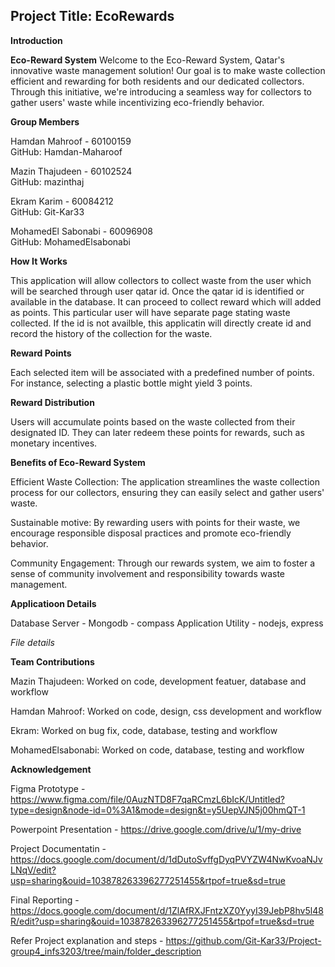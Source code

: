 ## Project Title: EcoRewards 

**Introduction**

**Eco-Reward System**
Welcome to the Eco-Reward System, Qatar's innovative waste management solution! Our goal is to make waste collection efficient and rewarding for both residents and our dedicated collectors. 
Through this initiative, we're introducing a seamless way for collectors to gather users' waste while incentivizing eco-friendly behavior.

**Group Members**

Hamdan Mahroof - 60100159	  
GitHub: Hamdan-Maharoof

Mazin Thajudeen - 60102524 <br> 
GitHub: mazinthaj

Ekram Karim - 60084212 <br>
GitHub: Git-Kar33

MohamedEl Sabonabi - 60096908 <br> 
GitHub: MohamedElsabonabi

**How It Works**

This application will allow collectors to collect waste from the user which will be searched through user qatar id. Once the qatar id is identified or available in the database. It can proceed to collect reward which will added as points. 
This particular user will have separate page stating waste collected. If the id is not availble, this applicatin will directly create id and record the history of the collection for the waste.

**Reward Points**

Each selected item will be associated with a predefined number of points. For instance, selecting a plastic bottle might yield 3 points.

**Reward Distribution**

Users will accumulate points based on the waste collected from their designated ID. They can later redeem these points for rewards, such as monetary incentives.

**Benefits of Eco-Reward System**

Efficient Waste Collection: The application streamlines the waste collection process for our collectors, ensuring they can easily select and gather users' waste.

Sustainable motive: By rewarding users with points for their waste, we encourage responsible disposal practices and promote eco-friendly behavior.

Community Engagement: Through our rewards system, we aim to foster a sense of community involvement and responsibility towards waste management.


**Applicatioon Details**

Database Server - Mongodb - compass
Application Utility - nodejs, express

*File details*









**Team Contributions**

Mazin Thajudeen: Worked on code, development featuer, database and workflow

Hamdan Mahroof: Worked on code, design, css development and workflow

Ekram: Worked on bug fix, code, database, testing and workflow

MohamedElsabonabi: Worked on code, database, testing and workflow


**Acknowledgement**

Figma Prototype - https://www.figma.com/file/0AuzNTD8F7qaRCmzL6bIcK/Untitled?type=design&node-id=0%3A1&mode=design&t=y5UepVJN5j00hmQT-1

Powerpoint Presentation - https://drive.google.com/drive/u/1/my-drive

Project Documentatin -  https://docs.google.com/document/d/1dDutoSvffgDyqPVYZW4NwKvoaNJvLNqV/edit?usp=sharing&ouid=103878263396277251455&rtpof=true&sd=true

Final Reporting - https://docs.google.com/document/d/1ZlAfRXJFntzXZ0YyyI39JebP8hv5l48R/edit?usp=sharing&ouid=103878263396277251455&rtpof=true&sd=true 

Refer Project explanation and steps - https://github.com/Git-Kar33/Project-group4_infs3203/tree/main/folder_description
